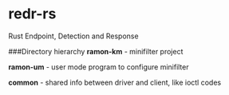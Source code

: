 # redr-rs
Rust Endpoint, Detection and Response

###Directory hierarchy
**ramon-km** - minifilter project 

**ramon-um** - user mode program to configure minifilter

**common** - shared info between driver and client, like ioctl codes
